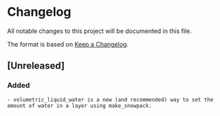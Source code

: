 
# Changelog
All notable changes to this project will be documented in this file.

The format is based on [Keep a Changelog](https://keepachangelog.com/en/1.0.0/).

## [Unreleased]
### Added
	- volumetric_liquid_water is a new (and recommended) way to set the amount of water in a layer using make_snowpack.

